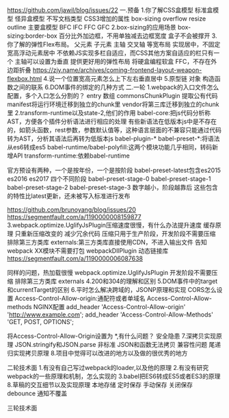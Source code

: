 https://github.com/jawil/blog/issues/22
一.预备
1.你了解CSS盒模型
标准盒模型
怪异盒模型 不写文档类型
CSS3增加的属性
box-sizing
overflow
resize
outline
主要盒模型 BFC IFC FFC GFC
2.box-sizing的应用场景
box-sizing:border-box
百分比外加边框，不用单独减去边框宽度
盒子不会被撑开
3.你了解的弹性Flex布局。
父元素 子元素
主轴
交叉轴
等宽布局
实现居中，不固定宽高浮动元素居中
不依赖JS实现多栏自适应，而CSS其他方案自适应的栏只有一个
主轴可以设置为垂直
提供更好用的弹性布局
将硬盒编程软盒 FFC，不存在外边距折叠
https://zjy.name/archives/coming-frontend-layout-weapon-flexbox.html
4.说一个位置宽高元素怎么上下左右垂直居中
5.原型链 对象 构造函数之间的联系
6.DOM事件的绑定的几种方式
二.一轮
1.webpack的入口文件怎么配置，多个入口怎么分割的？
entry 数组
commonsChunkPlugin 提取公有代码
                   manifest将运行环境迁移到独立的chunk里
                   vendor将第三库迁移到独立的chunk里
2.transform-runtime以及state-2,他们的作用
babel-core:把js代码分析称AST，方便各个插件分析语法进行相应的处理
           有些新语法在低版本js中是不存在的，如箭头函数，rest参数，参数默认值等，这种语言层面的不兼容只能通过代码转为AST，分析其语法后再转为低版本js
babel-plugin-*
babel-preset-*:将语法从es6转成es5
babel-runtime/babel-polyfill:这两个模块功能几乎相同，转码新增API
transform-runtime:依赖babel-runtime

官方预设有两种，一个是按年份，一个是按阶段
babel-preset-latest包含es2015 es2016 es2017
四个不同阶段
        babel-preset-stage-0
        babel-preset-stage-1
        babel-preset-stage-2
        babel-preset-stage-3
数字越小，阶段越靠后
这些包含的特性比latest更新，还未被写入标准进行发布

https://github.com/brunoyang/blog/issues/20
        https://segmentfault.com/a/1190000008159877
3.webpack.optimize.UglifyJsPlugin压缩速度很慢，有什么办法提升速度
缓存原理 只重新压缩改变的
减少冗余代码
压缩只用于生产阶段，开发阶段不需要压缩
排除第三方类库 externals:第三方类库直接使用CDN，不进入输出文件
                        告知webpack XX模块不需要打包
webpackDllPlugin 动态链接库
https://segmentfault.com/a/1190000006087638

同样的问题，热加载很慢
webpack.optimize.UglifyJsPlugin 开发阶段不需要压缩
排除第三方类库 externals
4.200和304的理解和区别
5.DOM事件中的target和currentTarget的区别
6.平时怎么解决跨域的，JSONP原理和实现 CORS怎么设置
  Access-Control-Allow-origin:通配符或者单域名
  Access-Control-Allow-methods
NGINX配置
    add_header 'Access-Control-Allow-origin' 'http://www.example.com';
    add_header 'Access-Control-Allow-Methods' 'GET, POST, OPTIONS';


将Access-Control-Allow-Origin设置为 *,有什么问题？
安全隐患
7.深拷贝实现原理
JSON.stringify和JSON.parse
非标准 JSON和函数无法拷贝 兼容性问题
尾递归实现拷贝原理
8.项目中觉得可以改进的地方以及做的很优秀的地方

二轮技术面
1.有没有自己写过webpack的loader,以及他的原理
2.有没有研究webpack的一些原理和机制，怎么实现的
3.babel把ES6转成ES5或者ES3的原理
8.草稿的交互细节以及实现原理
本地存储
定时保存 手动保存 关闭保存 debounce
通知不覆盖

三轮技术面